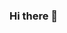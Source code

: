 ### Hi there 👋

<!--
**FireyX/FireyX** is a ✨ _special_ ✨ repository because its `README.md` (this file) appears on your GitHub profile.

Here are some ideas to get you started:

- 🔭 I’m currently working on a Website.
- 🌱 I’m currently learning React.
- 👯 I’m looking to collaborate on a Project.
- 🤔 I’m looking for help with React.
- 💬 Ask me about Help about Python, Lua or C#.
- 📫 How to reach me: It stands in AboutMe.md
- 😄 Pronouns: ???.
- ⚡ Fun Joke: Why do programmers prefer dark mode? Because light attracts bugs.
-->
